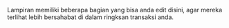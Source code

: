 Lampiran memiliki beberapa bagian yang bisa anda edit disini, agar mereka terlihat lebih bersahabat di dalam ringksan transaksi anda.